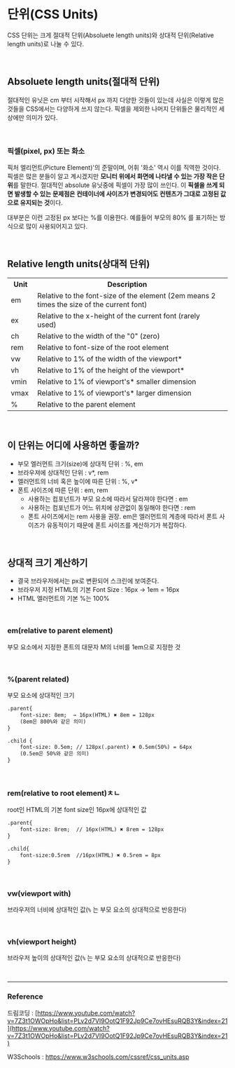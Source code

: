 # 단위(CSS Units)

CSS 단위는 크게 절대적 단위(Absoluete length units)와 상대적 단위(Relative length units)로 나눌 수 있다.

<br>

## Absoluete length units(절대적 단위)

절대적인 유닛은 cm 부터 시작해서 px 까지 다양한 것들이 있는데 사실은 이렇게 많은 것들을 CSS에서는 다양하게 쓰지 않는다. 픽셀을 제외한 나머지 단위들은 물리적인 세상에만 의미가 있다.

<br>

### 픽셀(pixel, px) 또는 화소

픽처 엘리먼트(Picture Element)'의 준말이며, 어휘 '화소' 역시 이를 직역한 것이다. 픽셀은 많은 분들이 알고 계시겠지만 **모니터 위에서 화면에 나타낼 수 있는 가장 작은 단위**를 말한다. 절대적인 absolute 유닛중에 픽셀이 가장 많이 쓰인다. 이 **픽셀을 쓰게 되면 발생할 수 있는 문제점은 컨테이너에 사이즈가 변경되어도 컨텐츠가 그대로 고정된 값으로 유지되는 것**이다.

대부분은 이런 고정된 px 보다는 %를 이용한다. 예를들어 부모의 80% 를 표기하는 방식으로 많이 사용되어지고 있다.

<br>

## Relative length units(상대적 단위)
<table class="ws-table-all notranslate">
  <tr>
    <th style="width:12%">Unit</th>
    <th>Description</th>
    <th></th>
  </tr>
  <tr>
    <td>em</td>
    <td>Relative to the font-size of the element (2em means 2 times the size of the current font)</td>    
  </tr>
  <tr>
    <td>ex</td>
    <td>Relative to the x-height of the current font (rarely used)</td>    
  </tr>
  <tr>
    <td>ch</td>
    <td>Relative to the width of the &quot;0&quot; (zero)</td>    
  </tr>
  <tr>
    <td>rem</td>
    <td>Relative to font-size of the root element</td>
  </tr>
  <tr>
    <td>vw</td>
    <td>Relative to 1% of the width of the viewport*</td>    
  </tr>
  <tr>
    <td>vh</td>
    <td>Relative to 1% of the height of the viewport*</td>
  </tr>
  <tr>
    <td>vmin</td>
    <td>Relative to 1% of viewport's* smaller dimension</td>
  </tr>
  <tr>
    <td>vmax</td>
    <td>Relative to 1% of viewport's* larger dimension</td>
  </tr>
  <tr>
    <td>%</td>
    <td>Relative to the parent element</td>
  </tr>
    </table>

<br>

## 이 단위는 어디에 사용하면 좋을까?

- 부모 엘러먼트 크기(size)에 상대적 단위 : %, em
- 브라우져에 상대적인 단위 : v*, rem
- 엘러먼트의 너비 혹은 높이에 따른 단위 : %, v*
- 폰트 사이즈에 따른 단위 : em, rem
    - 사용하는 컴포넌트가 부모 요소에 따라서 달라져야 한다면 : em
    - 사용하는 컴포넌트가 어느 위치에 상관없이 동일해야 한다면 : rem
    - 폰트 사이즈에서는 rem 사용을 권장. em은 엘러먼트의 계층에 따라서 폰트 사이즈가 유동적이기 때문에 폰트 사이즈를 계산하기가 복잡하다.

<br>

## 상대적 크기 계산하기

- 결국 브라우저에서는 px로 변환되어 스크린에 보여준다.
- 브라우저 지정 HTML의 기본 Font Size : 16px  → 1em = 16px
- HTML 엘러먼트의 기본 %는 100%

<br>

### em(relative to parent element)

부모 요소에서 지정한 폰트의 대문자 M의 너비를 1em으로 지정한 것

<br>

### %(parent related)

부모 요소에 상대적인 크기

```html
.parent{
    font-size: 8em;  → 16px(HTML) ✖️ 8em = 128px
    (8em은 800%와 같은 의미)
}
```

```html
.child {
    font-size: 0.5em; // 128px(.parent) ✖️ 0.5em(50%) = 64px
    (0.5em은 50%와 같은 의미)
}
```

<br>

### rem(relative to root element)ㅊㄴ

root인 HTML의 기본 font size인 16px에 상대적인 값

```html
.parent{
    font-size: 8rem;  // 16px(HTML) ✖️ 8rem = 128px
}
```

```html
.child{
    font-size:0.5rem  //16px(HTML) ✖️ 0.5rem = 8px
}
```

<br>

### vw(viewport with)

브라우저의 너비에 상대적인 값(`%` 는 부모 요소의 상대적으로 반응한다)

<br>

### vh(viewport height)

브라우저 높이의 상대적인 값(`%` 는 부모 요소의 상대적으로 반응한다)

<br>

---

### Reference

드림코딩 : [https://www.youtube.com/watch?v=7Z3t1OWOpHo&list=PLv2d7VI9OotQ1F92Jp9Ce7ovHEsuRQB3Y&index=21](https://www.youtube.com/watch?v=7Z3t1OWOpHo&list=PLv2d7VI9OotQ1F92Jp9Ce7ovHEsuRQB3Y&index=21)

W3Schools : https://www.w3schools.com/cssref/css_units.asp